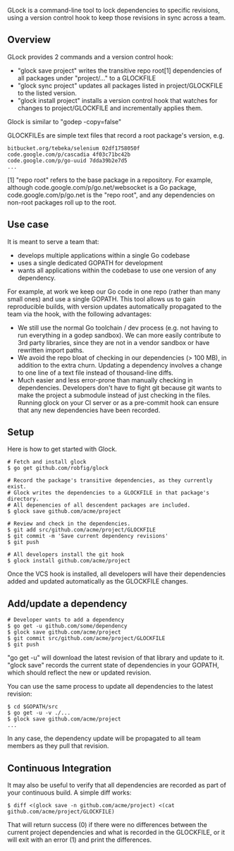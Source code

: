GLock is a command-line tool to lock dependencies to specific revisions, using a
version control hook to keep those revisions in sync across a team.

## Overview

GLock provides 2 commands and a version control hook:

* "glock save project" writes the transitive repo root[1] dependencies of all packages under "project/..." to a GLOCKFILE
* "glock sync project" updates all packages listed in project/GLOCKFILE to the listed version. 
* "glock install project" installs a version control hook that watches for changes to project/GLOCKFILE and incrementally applies them.

Glock is similar to "godep -copy=false"

GLOCKFILEs are simple text files that record a root package's version, e.g.

```
bitbucket.org/tebeka/selenium 02df1758050f
code.google.com/p/cascadia 4f03c71bc42b
code.google.com/p/go-uuid 7dda39b2e7d5
...
```
 
[1] "repo root" refers to the base package in a repository.  For example, although code.google.com/p/go.net/websocket is a Go package, code.google.com/p/go.net is the "repo root", and any dependencies on non-root packages roll up to the root.

## Use case

It is meant to serve a team that:

* develops multiple applications within a single Go codebase
* uses a single dedicated GOPATH for development
* wants all applications within the codebase to use one version of any dependency.

For example, at work we keep our Go code in one repo (rather than many small ones) and use a single GOPATH.  This tool allows us to gain reproducible builds, with version updates automatically propagated to the team via the hook, with the following advantages:

* We still use the normal Go toolchain / dev process (e.g. not having to run everything in a godep sandbox).  We can more easily contribute to 3rd party libraries, since they are not in a vendor sandbox or have rewritten import paths.
* We avoid the repo bloat of checking in our dependencies (> 100 MB), in addition to the extra churn.  Updating a dependency involves a change to one line of a text file instead of thousand-line diffs.
* Much easier and less error-prone than manually checking in dependencies.  Developers don't have to fight git because git wants to make the project a submodule instead of just checking in the files.  Running glock on your CI server or as a pre-commit hook can ensure that any new dependencies have been recorded.

## Setup

Here is how to get started with Glock.

```
# Fetch and install glock
$ go get github.com/robfig/glock

# Record the package's transitive dependencies, as they currently exist.
# Glock writes the dependencies to a GLOCKFILE in that package's directory.
# All depenencies of all descendent packages are included.
$ glock save github.com/acme/project

# Review and check in the dependencies.
$ git add src/github.com/acme/project/GLOCKFILE
$ git commit -m 'Save current dependency revisions'
$ git push

# All developers install the git hook
$ glock install github.com/acme/project
```

Once the VCS hook is installed, all developers will have their dependencies
added and updated automatically as the GLOCKFILE changes.

## Add/update a dependency

```
# Developer wants to add a dependency
$ go get -u github.com/some/dependency
$ glock save github.com/acme/project
$ git commit src/github.com/acme/project/GLOCKFILE
$ git push
```

"go get -u" will download the latest revision of that library and update to it.  "glock save" records the current state of dependencies in your GOPATH, which should reflect the new or updated revision.

You can use the same process to update all dependencies to the latest revision:
```
$ cd $GOPATH/src
$ go get -u -v ./...
$ glock save github.com/acme/project
...
```

In any case, the dependency update will be propagated to all team members as they pull that
revision.

## Continuous Integration

It may also be useful to verify that all dependencies are recorded as part of your continuous build.  A simple diff works:

```
$ diff <(glock save -n github.com/acme/project) <(cat github.com/acme/project/GLOCKFILE)
```

That will return success (0) if there were no differences between the current project dependencies and what is recorded in the GLOCKFILE, or it will exit with an error (1) and print the differences.

